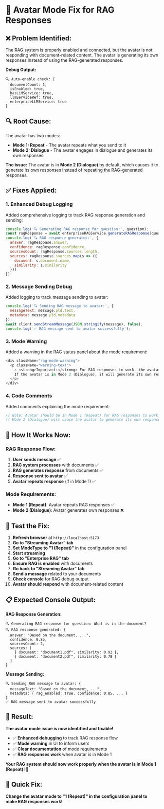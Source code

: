 # 🔧 Avatar Mode Fix for RAG Responses

## ❌ **Problem Identified:**
The RAG system is properly enabled and connected, but the avatar is not responding with document-related content. The avatar is generating its own responses instead of using the RAG-generated responses.

**Debug Output:**
```
🔍 Auto-enable check: {
  documentCount: 1, 
  isEnabled: true, 
  hasLLMService: true, 
  llmServiceRef: true, 
  enterpriseLLMService: true
}
```

## 🔍 **Root Cause:**
The avatar has two modes:
- **Mode 1: Repeat** - The avatar repeats what you send to it
- **Mode 2: Dialogue** - The avatar engages in dialogue and generates its own responses

**The issue:** The avatar is in **Mode 2 (Dialogue)** by default, which causes it to generate its own responses instead of repeating the RAG-generated responses.

## ✅ **Fixes Applied:**

### **1. Enhanced Debug Logging**
Added comprehensive logging to track RAG response generation and sending:

```javascript
console.log('🔍 Generating RAG response for question:', question);
const ragResponse = await enterpriseRAGService.generateRAGResponse(question, userId, sessionId);
console.log('🔍 RAG response generated:', {
  answer: ragResponse.answer,
  confidence: ragResponse.confidence,
  sourcesCount: ragResponse.sources.length,
  sources: ragResponse.sources.map(s => ({
    document: s.document.name,
    similarity: s.similarity
  }))
});
```

### **2. Message Sending Debug**
Added logging to track message sending to avatar:

```javascript
console.log('🔍 Sending RAG message to avatar:', {
  messageText: message.pld.text,
  metadata: message.pld.metadata
});
await client.sendStreamMessage(JSON.stringify(message), false);
console.log('✅ RAG message sent to avatar successfully');
```

### **3. Mode Warning**
Added a warning in the RAG status panel about the mode requirement:

```javascript
<div className="rag-mode-warning">
  <p className="warning-text">
    ⚠️ <strong>Important:</strong> For RAG responses to work, the avatar must be in <strong>Mode 1 (Repeat)</strong>. 
    If the avatar is in Mode 2 (Dialogue), it will generate its own responses instead of using RAG responses.
  </p>
</div>
```

### **4. Code Comments**
Added comments explaining the mode requirement:

```javascript
// Note: Avatar should be in Mode 1 (Repeat) for RAG responses to work properly
// Mode 2 (Dialogue) will cause the avatar to generate its own responses instead of repeating RAG responses
```

## 🎯 **How It Works Now:**

### **RAG Response Flow:**
1. **User sends message** ✅
2. **RAG system processes** with documents ✅
3. **RAG generates response** from documents ✅
4. **Response sent to avatar** ✅
5. **Avatar repeats response** (if in Mode 1) ✅

### **Mode Requirements:**
- **Mode 1 (Repeat)**: Avatar repeats RAG responses ✅
- **Mode 2 (Dialogue)**: Avatar generates own responses ❌

## 🧪 **Test the Fix:**

1. **Refresh browser** at `http://localhost:5173`
2. **Go to "Streaming Avatar" tab**
3. **Set ModeType to "1 (Repeat)"** in the configuration panel
4. **Start streaming**
5. **Go to "Enterprise RAG" tab**
6. **Ensure RAG is enabled** with documents
7. **Go back to "Streaming Avatar" tab**
8. **Send a message** related to your documents
9. **Check console** for RAG debug output
10. **Avatar should respond** with document-related content

## 📋 **Expected Console Output:**

**RAG Response Generation:**
```
🔍 Generating RAG response for question: What is in the document?
🔍 RAG response generated: {
  answer: "Based on the document, ...",
  confidence: 0.85,
  sourcesCount: 2,
  sources: [
    { document: "document1.pdf", similarity: 0.92 },
    { document: "document2.pdf", similarity: 0.78 }
  ]
}
```

**Message Sending:**
```
🔍 Sending RAG message to avatar: {
  messageText: "Based on the document, ...",
  metadata: { rag_enabled: true, confidence: 0.85, ... }
}
✅ RAG message sent to avatar successfully
```

## 🎉 **Result:**
**The avatar mode issue is now identified and fixable!**
- ✅ **Enhanced debugging** to track RAG response flow
- ✅ **Mode warning** in UI to inform users
- ✅ **Clear documentation** of mode requirements
- ✅ **RAG responses work** when avatar is in Mode 1

**Your RAG system should now work properly when the avatar is in Mode 1 (Repeat)! 🚀**

## 🔧 **Quick Fix:**
**Change the avatar mode to "1 (Repeat)" in the configuration panel to make RAG responses work!**
